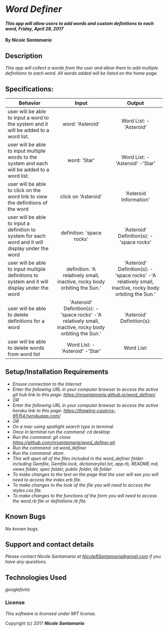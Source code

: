 # _Word Definer_

#### _This app will allow users to add words and custom definitions to each word, Friday, April 28, 2017_

#### By _**Nicole Santamaria**_

## Description

_This app will collect a words from the user and allow them to add multiple definitions to each word. All words added will be listed on the home page._

## Specifications:

| Behavior |  Input   |  Output  |
|----------|:--------:|:--------:|
| user will be able to input a word to the system and it will be added to a word list. | word: 'Asteroid' | Word List: -'Asteroid'|
| user will be able to input multiple words to the system and each will be added to a word list. | word: 'Star' | Word List: -'Asteroid' -'Star'|
| user will be able to click on the word link to view the definitions of the word |click on 'Asteroid' | 'Asteroid Information' |
| user will be able to input a definition to system for each word and it will display under the word | definition: 'space rocks' | 'Asteroid' Definition(s): -'space rocks' |
| user will be able to input multiple definitions to system and it will display under the word | definition: 'A relatively small, inactive, rocky body orbiting the Sun.' | 'Asteroid' Definition(s): -'space rocks' -'A relatively small, inactive, rocky body orbiting the Sun.' |
| user will be able to delete definitions for a word | 'Asteroid' Definition(s): -'space rocks' -'A relatively small, inactive, rocky body orbiting the Sun.' | 'Asteroid' Definition(s): |
| user will be able to delete words from word list | Word List: -'Asteroid' -'Star' | Word List: |

## Setup/Installation Requirements

* _Ensure connection to the Internet_
* _Enter the following URL in your computer browser to access the active git hub link to this page: https://nrsantamaria.github.io/word_definer/_
* _OR_
* _Enter the following URL in your computer browser to access the active heroku link to this page: https://thawing-caverns-95154.herokuapp.com/_
* _OR_
* _On a mac using spotlight search type in terminal_
* _Once in terminal run the command: cd desktop_
* _Run the command: git clone https://github.com/nrsantamaria/word_definer.git_
* _Run the command: cd word_definer_
* _Run the command: atom ._
* _This will open all of the files included in the word_definer folder including Gemfile, Gemfile.lock, dictionarylist.txt, app.rb, README.md, views folder, spec folder, public folder, lib folder_
* _To make changes to the text on the page that the user will see you will need to access the index.erb file._
* _To make changes to the look of the file you will need to access the styles.css file._
* _To make changes to the functions of the form you will need to access the word.rb file or definitions.rb file._

## Known Bugs

_No known bugs._

## Support and contact details

_Please contact Nicole Santamaria at NicoleRSantamaria@gmail.com if you have any questions._

## Technologies Used

_googlefonts_

### License

*This software is licensed under MIT license.*

Copyright (c) 2017 **_Nicole Santamaria_**
